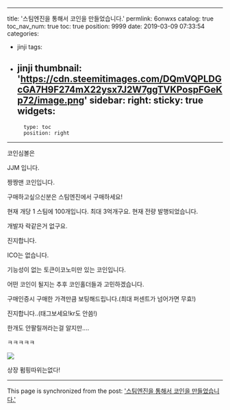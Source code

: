 
---
title: '스팀엔진을 통해서 코인을 만들었습니다.'
permlink: 6onwxs
catalog: true
toc_nav_num: true
toc: true
position: 9999
date: 2019-03-09 07:33:54
categories:
- jinji
tags:
- jinji
thumbnail: 'https://cdn.steemitimages.com/DQmVQPLDGcGA7H9F274mX22ysx7J2W7ggTVKPospFGeKp72/image.png'
sidebar:
    right:
        sticky: true
widgets:
    -
        type: toc
        position: right
---


코인심볼은

JJM 입니다.

짱짱맨 코인입니다.

구매하고싶으신분은 스팀엔진에서 구매하세요! 

현재 개당 1 스팀에 100개입니다. 최대 3억개구요. 현재 전량 발행되었습니다. 

개발자 락같은거 없구요. 

진지합니다.

ICO는 없습니다.

기능성이 없는 토큰이코노미만 있는 코인입니다.

어떤 코인이 될지는 추후 코인홀더들과 고민하겠습니다.

구매인증시 구매한 가격만큼 보팅해드립니다.(최대 퍼센트가 넘어가면 무효!)

진지합니다..(태그보세요!kr도 안씀!)

한개도 안팔릴꺼라는걸 알지만....

ㅋㅋㅋㅋㅋ

![](https://cdn.steemitimages.com/DQmVQPLDGcGA7H9F274mX22ysx7J2W7ggTVKPospFGeKp72/image.png)

상장 펌핑따위는없다!

- - -

This page is synchronized from the post: ['스팀엔진을 통해서 코인을 만들었습니다.'](https://steemit.com/@virus707/6onwxs)
